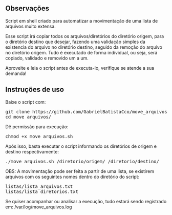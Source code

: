 <h2>Observações</h2>

Script em shell criado para automatizar a movimentação de uma lista de arquivos muito extensa.

Esse script irá copiar todos os arquivos/diretórios do diretório origem, para o diretório destino que desejar, fazendo uma validação simples da existencia do arquivo no diretório destino, seguido da remoção do arquivo no diretório origem. Tudo é executado de forma individual, ou seja, será copiado, validado e removido um a um.

Aproveite e leia o script antes de executa-lo, verifique se atende a sua demanda!

<h2>Instruções de uso</h2>

Baixe o script com:

<pre>
git clone https://github.com/GabrielBatistaCco/move_arquivos
cd move_arquivos/
</pre>

Dê permissão para execução:

<pre>chmod +x move_arquivos.sh</pre>

Após isso, basta executar o script informando os diretórios de origem e destino respectivamente:

<pre>
./move_arquivos.sh /diretorio/origem/ /diretorio/destino/
</pre>

OBS: A movimentação pode ser feita a partir de uma lista, se existirem arquivos com os seguintes nomes dentro do diretório do script:

<pre>
listas/lista_arquivos.txt
listas/lista_diretorios.txt
</pre>

Se quiser acompanhar ou analisar a execução, tudo estará sendo registrado em: /var/log/move_arquivos.log
